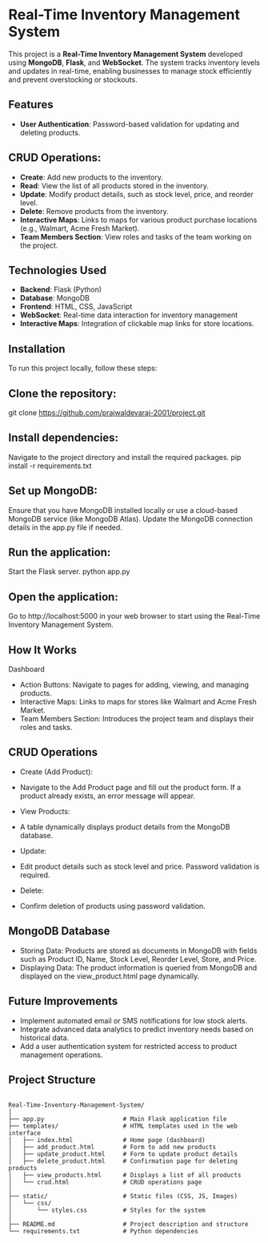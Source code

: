 # Real-Time Inventory Management System

This project is a **Real-Time Inventory Management System** developed using **MongoDB**, **Flask**, and **WebSocket**. The system tracks inventory levels and updates in real-time, enabling businesses to manage stock efficiently and prevent overstocking or stockouts.

## Features

- **User Authentication**: Password-based validation for updating and deleting products.
  
## CRUD Operations:
- **Create**: Add new products to the inventory.
- **Read**: View the list of all products stored in the inventory.
- **Update**: Modify product details, such as stock level, price, and reorder level.
- **Delete**: Remove products from the inventory.
- **Interactive Maps**: Links to maps for various product purchase locations (e.g., Walmart, Acme Fresh Market).
- **Team Members Section**: View roles and tasks of the team working on the project.

## Technologies Used

- **Backend**: Flask (Python)
- **Database**: MongoDB
- **Frontend**: HTML, CSS, JavaScript
- **WebSocket**: Real-time data interaction for inventory management
- **Interactive Maps**: Integration of clickable map links for store locations.

## Installation

To run this project locally, follow these steps:

## Clone the repository:
git clone https://github.com/prajwaldevaraj-2001/project.git

## Install dependencies:
Navigate to the project directory and install the required packages.
pip install -r requirements.txt

## Set up MongoDB:
Ensure that you have MongoDB installed locally or use a cloud-based MongoDB service (like MongoDB Atlas).
Update the MongoDB connection details in the app.py file if needed.

## Run the application:
Start the Flask server.
python app.py

## Open the application:
Go to http://localhost:5000 in your web browser to start using the Real-Time Inventory Management System.

## How It Works
Dashboard
- Action Buttons: Navigate to pages for adding, viewing, and managing products.
- Interactive Maps: Links to maps for stores like Walmart and Acme Fresh Market.
- Team Members Section: Introduces the project team and displays their roles and tasks.

## CRUD Operations
- Create (Add Product):
- Navigate to the Add Product page and fill out the product form. If a product already exists, an error message will appear.

- View Products:
- A table dynamically displays product details from the MongoDB database.

- Update:
- Edit product details such as stock level and price. Password validation is required.

- Delete:
- Confirm deletion of products using password validation.

## MongoDB Database
- Storing Data: Products are stored as documents in MongoDB with fields such as Product ID, Name, Stock Level, Reorder Level, Store, and Price.
- Displaying Data: The product information is queried from MongoDB and displayed on the view_product.html page dynamically.

## Future Improvements
- Implement automated email or SMS notifications for low stock alerts.
- Integrate advanced data analytics to predict inventory needs based on historical data.
- Add a user authentication system for restricted access to product management operations.

## Project Structure
```plaintext

Real-Time-Inventory-Management-System/
│
├── app.py                      # Main Flask application file
├── templates/                  # HTML templates used in the web interface
│   ├── index.html              # Home page (dashboard)
│   ├── add_product.html        # Form to add new products
│   ├── update_product.html     # Form to update product details
│   ├── delete_product.html     # Confirmation page for deleting products
│   ├── view_products.html      # Displays a list of all products
│   └── crud.html               # CRUD operations page
│
├── static/                     # Static files (CSS, JS, Images)
│   └── css/
│       └── styles.css          # Styles for the system
│
├── README.md                   # Project description and structure
└── requirements.txt            # Python dependencies
